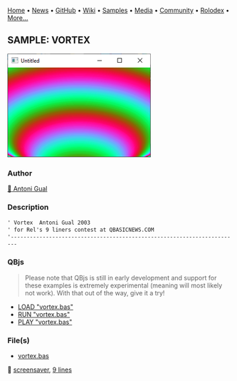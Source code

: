 [Home](https://qb64.com) • [News](../../news.md) • [GitHub](../../github.md) • [Wiki](../../wiki.md) • [Samples](../../samples.md) • [Media](../../media.md) • [Community](../../community.md) • [Rolodex](../../rolodex.md) • [More...](../../more.md)

## SAMPLE: VORTEX

![screenshot.png](img/screenshot.png)

### Author

[🐝 Antoni Gual](../antoni-gual.md) 

### Description

```text
' Vortex  Antoni Gual 2003
' for Rel's 9 liners contest at QBASICNEWS.COM
'------------------------------------------------------------------------
```

### QBjs

> Please note that QBjs is still in early development and support for these examples is extremely experimental (meaning will most likely not work). With that out of the way, give it a try!

* [LOAD "vortex.bas"](https://v6p9d9t4.ssl.hwcdn.net/html/5953810/index.html?src=https://qb64.com/samples/vortex/src/vortex.bas)
* [RUN "vortex.bas"](https://v6p9d9t4.ssl.hwcdn.net/html/5953810/index.html?mode=auto&src=https://qb64.com/samples/vortex/src/vortex.bas)
* [PLAY "vortex.bas"](https://v6p9d9t4.ssl.hwcdn.net/html/5953810/index.html?mode=play&src=https://qb64.com/samples/vortex/src/vortex.bas)

### File(s)

* [vortex.bas](src/vortex.bas)

🔗 [screensaver](../screensaver.md), [9 lines](../9-lines.md)
